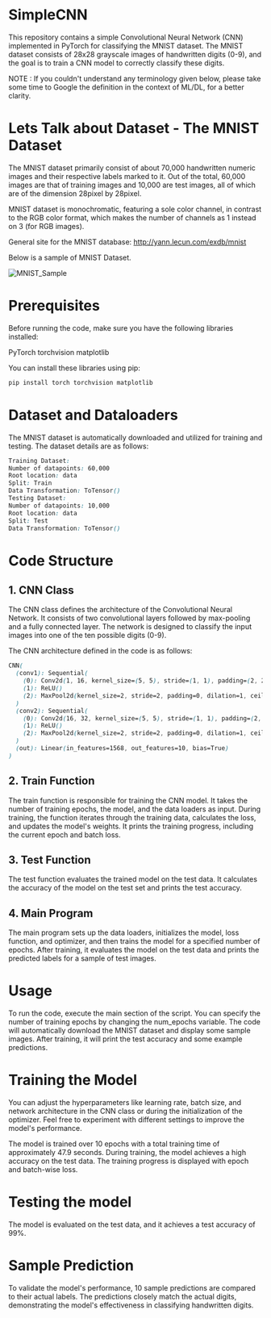 # SimpleCNN
This repository contains a simple Convolutional Neural Network (CNN) implemented in PyTorch for classifying the MNIST dataset. The MNIST dataset consists of 28x28 grayscale images of handwritten digits (0-9), and the goal is to train a CNN model to correctly classify these digits.

NOTE : If you couldn't understand any terminology given below, please take some time to Google the definition in the context of ML/DL, for a better clarity.

# Lets Talk about Dataset - The MNIST Dataset

The MNIST dataset primarily consist of about 70,000 handwritten numeric images and their respective labels marked to it. Out of the total, 60,000 images are that of training images and 10,000 are test images, 
all of which are of the dimension 28pixel by 28pixel. 

MNIST dataset is monochromatic, featuring a sole color channel, in contrast to the RGB color format, which makes the number of channels as 1 instead on 3 (for RGB images).

General site for the MNIST database: http://yann.lecun.com/exdb/mnist

Below is a sample of MNIST Dataset. 

![MNIST_Sample](https://github.com/pushparajanrahul/SimpleCNN/assets/124497777/0e379fa2-dae6-43e6-8bb8-00fc29a7e99b)

# Prerequisites

Before running the code, make sure you have the following libraries installed:

PyTorch
torchvision
matplotlib

You can install these libraries using pip:



```bash
pip install torch torchvision matplotlib
```

# Dataset and Dataloaders
The MNIST dataset is automatically downloaded and utilized for training and testing. The dataset details are as follows:

```css
Training Dataset:
Number of datapoints: 60,000
Root location: data
Split: Train
Data Transformation: ToTensor()
Testing Dataset:
Number of datapoints: 10,000
Root location: data
Split: Test
Data Transformation: ToTensor()
```


# Code Structure

## 1. CNN Class
The CNN class defines the architecture of the Convolutional Neural Network. It consists of two convolutional layers followed by max-pooling and a fully connected layer. The network is designed to classify the input images into one of the ten possible digits (0-9).

The CNN architecture defined in the code is as follows:

```css
CNN(
  (conv1): Sequential(
    (0): Conv2d(1, 16, kernel_size=(5, 5), stride=(1, 1), padding=(2, 2))
    (1): ReLU()
    (2): MaxPool2d(kernel_size=2, stride=2, padding=0, dilation=1, ceil_mode=False)
  )
  (conv2): Sequential(
    (0): Conv2d(16, 32, kernel_size=(5, 5), stride=(1, 1), padding=(2, 2))
    (1): ReLU()
    (2): MaxPool2d(kernel_size=2, stride=2, padding=0, dilation=1, ceil_mode=False)
  )
  (out): Linear(in_features=1568, out_features=10, bias=True)
)
```


## 2. Train Function
The train function is responsible for training the CNN model. It takes the number of training epochs, the model, and the data loaders as input. During training, the function iterates through the training data, calculates the loss, and updates the model's weights. It prints the training progress, including the current epoch and batch loss.

## 3. Test Function
The test function evaluates the trained model on the test data. It calculates the accuracy of the model on the test set and prints the test accuracy.

## 4. Main Program
The main program sets up the data loaders, initializes the model, loss function, and optimizer, and then trains the model for a specified number of epochs. After training, it evaluates the model on the test data and prints the predicted labels for a sample of test images.

# Usage
To run the code, execute the main section of the script. You can specify the number of training epochs by changing the num_epochs variable. The code will automatically download the MNIST dataset and display some sample images. After training, it will print the test accuracy and some example predictions.

# Training the Model
You can adjust the hyperparameters like learning rate, batch size, and network architecture in the CNN class or during the initialization of the optimizer. Feel free to experiment with different settings to improve the model's performance.

The model is trained over 10 epochs with a total training time of approximately 47.9 seconds. During training, the model achieves a high accuracy on the test data. The training progress is displayed with epoch and batch-wise loss.

# Testing the model
The model is evaluated on the test data, and it achieves a test accuracy of 99%.

# Sample Prediction
To validate the model's performance, 10 sample predictions are compared to their actual labels. The predictions closely match the actual digits, demonstrating the model's effectiveness in classifying handwritten digits.
